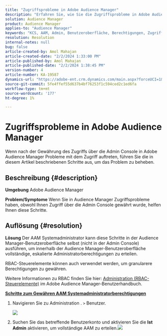 ```yaml
---
title: "Zugriffsprobleme in Adobe Audience Manager"
description: "Erfahren Sie, wie Sie die Zugriffsprobleme in Adobe Audience Manager beheben können."
solution: Audience Manager
product: Audience Manager
applies-to: "Audience Manager"
keywords: "KCS, AAM, Admin, Benutzeroberfläche, Berechtigungen, Zugriffsprobleme, Adobe Audience Manager, Anleitung"
resolution: Resolution
internal-notes: null
bug: false
article-created-by: Amol Mahajan
article-created-date: "2/2/2024 1:33:00 PM"
article-published-by: Amol Mahajan
article-published-date: "2/2/2024 1:38:45 PM"
version-number: 4
article-number: KA-19587
dynamics-url: "https://adobe-ent.crm.dynamics.com/main.aspx?forceUCI=1&pagetype=entityrecord&etn=knowledgearticle&id=8ecad68e-cfc1-ee11-9079-6045bd006704"
source-git-commit: 5fe4ffef55d637b4bf76253f1c594ced2c1ed6fa
workflow-type: tm+mt
source-wordcount: '177'
ht-degree: 1%

---
```


# Zugriffsprobleme in Adobe Audience Manager


Wenn nach der Gewährung des Zugriffs über die Admin Console in Adobe Audience Manager Probleme mit dem Zugriff auftreten, führen Sie die in diesem Artikel beschriebenen Schritte aus, um das Problem zu beheben.

## Beschreibung {#description}


<b>Umgebung</b>
Adobe Audience Manager

<b>Problem/Symptome</b>
Wenn Sie in Audience Manager Zugriffsprobleme haben, obwohl Ihnen Zugriff über die Admin Console gewährt wurde, helfen Ihnen diese Schritte.


## Auflösung {#resolution}


<b>Lösung</b>
Der AAM Systemadministrator kann diese Schritte in der Audience Manager-Benutzeroberfläche selbst (nicht in der Admin Console) ausführen, um innerhalb der Audience Manager-Benutzeroberfläche vollständige, eskalierte Administratorberechtigungen zu erteilen.

RBAC-Steuerelemente können auch verwendet werden, um granularere Berechtigungen zu gewähren.

Weitere Informationen zu RBAC finden Sie hier: [Administration (RBAC-Steuerelemente)](https://experienceleague.adobe.com/docs/audience-manager/user-guide/features/administration/administration-overview.html?lang=de) im Adobe Audience Manager-Benutzerhandbuch.

<u><b>Schritte zum Gewähren AAM Systemadministratorberechtigungen</b></u>

1. Navigieren Sie zu Administration . `>`  Benutzer.

   ![](assets/0c4ffacf-e9d5-ec11-a7b5-000d3a37750e.png)
2. Suchen Sie das betreffende Benutzerkonto und aktivieren Sie die <b>Ist Admin</b> aktivieren, um vollständige AAM zu erteilen.![](assets/07c16ce8-e9d5-ec11-a7b5-000d3a37750e.png)

